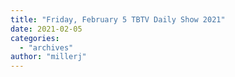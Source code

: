 ```yaml
---
title: "Friday, February 5 TBTV Daily Show 2021"
date: 2021-02-05
categories: 
  - "archives"
author: "millerj"
---
```



